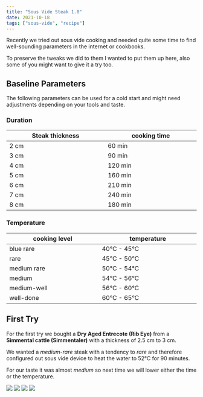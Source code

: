 ```yaml
---
title: "Sous Vide Steak 1.0"
date: 2021-10-18
tags: ["sous-vide", "recipe"]
---
```


Recently we tried out sous vide cooking and needed quite some time to find well-sounding parameters in the internet or cookbooks.

To preserve the tweaks we did to them I wanted to put them up here, also some of you might want to give it a try too.

## Baseline Parameters

The following parameters can be used for a cold start and might need adjustments depending on your tools and taste.

### Duration

| Steak thickness <img width=400/>| cooking time <img width=400/>|
|----------------|--------------|
| 2 cm | 60 min |
| 3 cm | 90 min |
| 4 cm | 120 min |
| 5 cm | 160 min |
| 6 cm | 210 min |
| 7 cm | 240 min |
| 8 cm | 180 min |

### Temperature

| cooking level <img width=400/>| temperature <img width=400/>|
|----------------|--------------|
| blue rare | 40°C - 45°C |
| rare | 45°C - 50°C |
| medium rare | 50°C - 54°C |
| medium | 54°C - 56°C |
| medium-well | 56°C - 60°C |
| well-done | 60°C - 65°C |

## First Try

For the first try we bought a **Dry Aged Entrecote (Rib Eye)** from a **Simmental cattle (Simmentaler)** with a thickness of 2.5 cm to 3 cm.

We wanted a *medium-rare* steak with a tendency to *rare* and therefore configured out sous vide device to heat the water to 52°C for 90 minutes.

For our taste it was almost *medium* so next time we will lower either the time or the temperature.


![](/img/sous-vide/1.jpg)
![](/img/sous-vide/2.jpg)
![](/img/sous-vide/3.jpg)
![](/img/sous-vide/4.jpg)